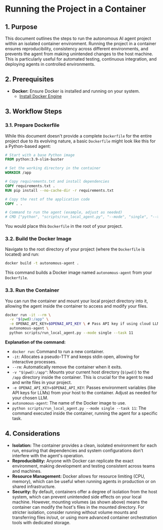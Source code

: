 # Running the Project in a Container

## 1. Purpose
This document outlines the steps to run the autonomous AI agent project within an isolated container environment. Running the project in a container ensures reproducibility, consistency across different environments, and prevents the agent from making unintended changes to the host machine. This is particularly useful for automated testing, continuous integration, and deploying agents in controlled environments.

## 2. Prerequisites
- **Docker:** Ensure Docker is installed and running on your system.
  - [Install Docker Engine](https://docs.docker.com/engine/install/)

## 3. Workflow Steps

### 3.1. Prepare Dockerfile
While this document doesn't provide a complete `Dockerfile` for the entire project due to its evolving nature, a basic `Dockerfile` might look like this for a Python-based agent:

```dockerfile
# Start with a base Python image
FROM python:3.9-slim-buster

# Set the working directory in the container
WORKDIR /app

# Copy requirements.txt and install dependencies
COPY requirements.txt .
RUN pip install --no-cache-dir -r requirements.txt

# Copy the rest of the application code
COPY . .

# Command to run the agent (example, adjust as needed)
# CMD ["python", "scripts/run_local_agent.py", "--mode", "single", "--task", "1"]
```
You would place this `Dockerfile` in the root of your project.

### 3.2. Build the Docker Image
Navigate to the root directory of your project (where the `Dockerfile` is located) and run:

```bash
docker build -t autonomous-agent .
```
This command builds a Docker image named `autonomous-agent` from your `Dockerfile`.

### 3.3. Run the Container
You can run the container and mount your local project directory into it, allowing the agent inside the container to access and modify your files.

```bash
docker run -it --rm \
  -v "$(pwd):/app" \
  -e OPENAI_API_KEY=$OPENAI_API_KEY \ # Pass API key if using cloud LLMs
  autonomous-agent \
  python scripts/run_local_agent.py --mode single --task 11
```

**Explanation of the command:**
-   `docker run`: Command to run a new container.
-   `-it`: Allocates a pseudo-TTY and keeps stdin open, allowing for interactive processes.
-   `--rm`: Automatically remove the container when it exits.
-   `-v "$(pwd):/app"`: Mounts your current host directory (`$(pwd)`) to the `/app` directory inside the container. This is crucial for the agent to read and write files in your project.
-   `-e OPENAI_API_KEY=$OPENAI_API_KEY`: Passes environment variables (like API keys for LLMs) from your host to the container. Adjust as needed for your chosen LLM.
-   `autonomous-agent`: The name of the Docker image to use.
-   `python scripts/run_local_agent.py --mode single --task 11`: The command executed inside the container, running the agent for a specific task.

## 4. Considerations
-   **Isolation:** The container provides a clean, isolated environment for each run, ensuring that dependencies and system configurations don't interfere with the agent's operation.
-   **Reproducibility:** Anyone with Docker can replicate the exact environment, making development and testing consistent across teams and machines.
-   **Resource Management:** Docker allows for resource limiting (CPU, memory), which can be useful when running agents in production or on shared infrastructure.
-   **Security:** By default, containers offer a degree of isolation from the host system, which can prevent unintended side effects on your local machine. However, mounting volumes (as shown above) means the container can modify the host's files in the mounted directory. For stricter isolation, consider running without volume mounts and transferring files in/out, or using more advanced container orchestration tools with dedicated storage.
